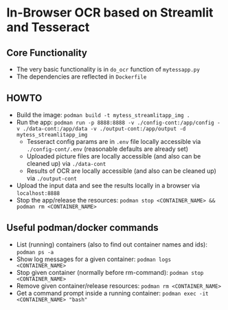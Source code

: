 # In-Browser OCR based on Streamlit and Tesseract

## Core Functionality
* The very basic functionality is in `do_ocr` function of `mytessapp.py`
* The dependencies are reflected in `Dockerfile`

## HOWTO
* Build the image: `podman build -t mytess_streamlitapp_img .`
* Run the app: `podman run -p 8888:8888 -v ./config-cont:/app/config -v ./data-cont:/app/data -v ./output-cont:/app/output -d mytess_streamlitapp_img`
    * Tesseract config params are in `.env` file locally accessible via `./config-cont/.env` (reasonable defaults are already set)
    * Uploaded picture files are locally accessible (and also can be cleaned up) via `./data-cont`
    * Results of OCR are locally accessible (and also can be cleaned up) via `./output-cont`
* Upload the input data and see the results locally in a browser via `localhost:8888`
* Stop the app/release the resources: `podman stop <CONTAINER_NAME> && podman rm <CONTAINER_NAME>`

## Useful podman/docker commands
* List (running) containers (also to find out container names and ids): `podman ps -a`
* Show log messages for a given container: `podman logs <CONTAINER_NAME>`
* Stop given container (normally before rm-command): `podman stop <CONTAINER_NAME>`
* Remove given container/release resources: `podman rm <CONTAINER_NAME>`
* Get a command prompt inside a running container: `podman exec -it <CONTAINER_NAME> "bash"`
